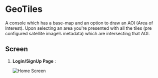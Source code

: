 # GeoTiles 
A  console which has a base-map and an option to draw an AOI (Area of Interest). Upon selecting an area you're presented with all the tiles (pre configured satellite image’s metadata) which are intersecting that AOI.

## Screen
1. **Login/SignUp Page** : 


    ![Home Screen](https://private-user-images.githubusercontent.com/56025388/238010697-c8b65a75-5062-49f6-8895-f52031ca369e.png?jwt=eyJhbGciOiJIUzI1NiIsInR5cCI6IkpXVCJ9.eyJrZXkiOiJrZXkxIiwiZXhwIjoxNjgzOTA0NjA3LCJuYmYiOjE2ODM5MDQzMDcsInBhdGgiOiIvNTYwMjUzODgvMjM4MDEwNjk3LWM4YjY1YTc1LTUwNjItNDlmNi04ODk1LWY1MjAzMWNhMzY5ZS5wbmc_WC1BbXotQWxnb3JpdGhtPUFXUzQtSE1BQy1TSEEyNTYmWC1BbXotQ3JlZGVudGlhbD1BS0lBSVdOSllBWDRDU1ZFSDUzQSUyRjIwMjMwNTEyJTJGdXMtZWFzdC0xJTJGczMlMkZhd3M0X3JlcXVlc3QmWC1BbXotRGF0ZT0yMDIzMDUxMlQxNTExNDdaJlgtQW16LUV4cGlyZXM9MzAwJlgtQW16LVNpZ25hdHVyZT01NGU1OTViMTcyNjZmYjZmYzVhYjgyOGQ5NzgxNjEwYWIzYTBlNGJkODhjMDQwZTBjODQ2ZTE0ZGM3OWM0ZTNkJlgtQW16LVNpZ25lZEhlYWRlcnM9aG9zdCJ9.0skOZexiC63nsuKxkxSj5dpWObEBbKLhm4mW1nSe4QU 'Home Screen')
